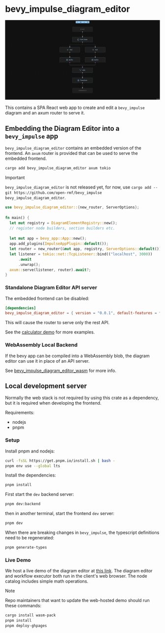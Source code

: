 # bevy_impulse_diagram_editor

![](./docs/assets/diagram-editor-preview.webp)

This contains a SPA React web app to create and edit a `bevy_impulse` diagram and an axum router to serve it.

## Embedding the Diagram Editor into a `bevy_impulse` app

`bevy_impulse_diagram_editor` contains an embedded version of the frontend. An `axum` router is provided
that can be used to serve the embedded frontend.

```bash
cargo add bevy_impulse_diagram_editor axum tokio
```

> [!IMPORTANT]
> `bevy_impulse_diagram_editor` is not released yet, for now, use `cargo add --git https://github.com/open-rmf/bevy_impulse bevy_impulse_diagram_editor`.


```rust
use bevy_impulse_diagram_editor::{new_router, ServerOptions};

fn main() {
  let mut registry = DiagramElementRegistry::new();
  // register node builders, section builders etc.

  let mut app = bevy_app::App::new();
  app.add_plugins(ImpulseAppPlugin::default());
  let router = new_router(&mut app, registry, ServerOptions::default());
  let listener = tokio::net::TcpListener::bind(("localhost", 3000))
      .await
      .unwrap();
  axum::serve(listener, router).await?;
}
```

### Standalone Diagram Editor API server

The embedded frontend can be disabled:

```toml
[dependencies]
bevy_impulse_diagram_editor = { version = "0.0.1", default-features = false, features = ["router"] }
```

This will cause the router to serve only the rest API.

See the [calculator demo](../examples/diagram/calculator) for more examples.

### WebAssembly Local Backend

If the bevy app can be compiled into a WebAssembly blob, the diagram editor can use it in place of an API server.

See [bevy_impulse_diagram_editor_wasm](./wasm/README.md) for more info.

## Local development server

Normally the web stack is not required by using this crate as a dependency, but it is required when developing the frontend.

Requirements:

* nodejs
* pnpm

### Setup

Install pnpm and nodejs:

```bash
curl -fsSL https://get.pnpm.io/install.sh | bash -
pnpm env use --global lts
```

Install the dependencies:

```bash
pnpm install
```

First start the `dev` backend server:

```bash
pnpm dev:backend
```

then in another terminal, start the frontend `dev` server:

```bash
pnpm dev
```

When there are breaking changes in `bevy_impulse`, the typescript definitions need to be regenerated:

```bash
pnpm generate-types
```

### Live Demo

We host a live demo of the diagram editor at [this link](https://open-rmf.github.io/bevy_impulse/). The diagram editor and workflow executor both run in the client's web browser. The node catalog includes simple math operations.

> [!NOTE]
> Repo maintainers that want to update the web-hosted demo should run these commands:

```bash
cargo install wasm-pack
pnpm install
pnpm deploy-ghpages
```

